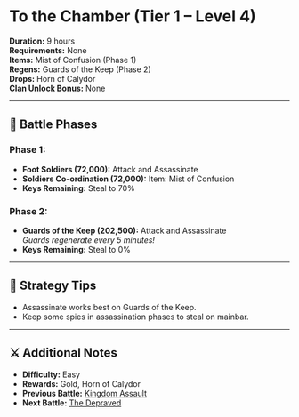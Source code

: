 # To the Chamber (Tier 1 – Level 4)

**Duration:** 9 hours  
**Requirements:** None  
**Items:** Mist of Confusion (Phase 1)  
**Regens:** Guards of the Keep (Phase 2)  
**Drops:** Horn of Calydor  
**Clan Unlock Bonus:** None

---

## 🧪 Battle Phases

### Phase 1:
- **Foot Soldiers (72,000):** Attack and Assassinate  
- **Soldiers Co-ordination (72,000):** Item: Mist of Confusion  
- **Keys Remaining:** Steal to 70%

### Phase 2:
- **Guards of the Keep (202,500):** Attack and Assassinate  
  *Guards regenerate every 5 minutes!*  
- **Keys Remaining:** Steal to 0%

---

## 🧭 Strategy Tips

- Assassinate works best on Guards of the Keep.  
- Keep some spies in assassination phases to steal on mainbar.

---

## ⚔️ Additional Notes

- **Difficulty:** Easy 
- **Rewards:** Gold, Horn of Calydor  
- **Previous Battle:** [Kingdom Assault](kingdom-assault.md)  
- **Next Battle:** [The Depraved](the-depraved.md)
